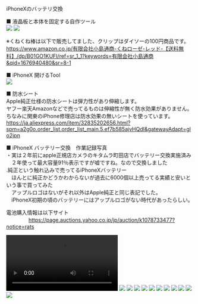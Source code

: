 iPhoneXのバッテリ交換<br>

■ 液晶板と本体を固定する自作ツール<br>
![](/IMG_5580.jpg)
![](/IMG_5583.jpg)

※くねくね棒は以下で販売してました、クリップはダイソーの100円商品です。<br>
https://www.amazon.co.jp/有限会社小島通商-くねローゼ-レッド-【送料無料】/dp/B01GO1KUFI/ref=sr_1_1?keywords=有限会社小島通商&qid=1676940480&sr=8-1<br>

■ iPhoneX 開けるTool<br>
![](/04.jpg)<br>

■ 防水シート<br>
Apple純正仕様の防水シートは弾力性があり伸縮します。<br>
ヤフー楽天Amazonなどで売ってるものは伸縮性が無く防水効果がありません。<br>
ちなみに関東のiPhone修理店は防水効果の無いシートを使っています。<br>
https://ja.aliexpress.com/item/32835202656.html?spm=a2g0o.order_list.order_list_main.5.ef7b585ajvHQdI&gatewayAdapt=glo2jpn<br>

■ iPhoneX バッテリー交換　作業記録写真<br>
・実は２年前にapple正規店カメラのキタムラ町田店でバッテリー交換実施済み<br>
　２年使って最大容量91％表示ですが嘘ですね。なので交換しました<br>
.純正という触れ込みで売ってるiPhoneXバッテリー<br>
　ほんとに純正かどうかわからないが過去に6000個以上売ってる実績と安いという事で買ってみた<br>
　アップルロゴはないがそれ以外はApple純正と同じ表記でした。<br>
　iPhoneX初期の頃のバッテリーにはアップルロゴがない時代があったらしい。<br>

電池購入情報は以下サイト　<br>　　　　
https://page.auctions.yahoo.co.jp/jp/auction/k1078733477?notice=rats<br>

![](/A4E79CF0-D82A-490B-A53C-EDD42D10CBDD.MOV)
![](/IMG_5579.jpg)
![](/IMG_5580.jpg)
![](/IMG_5581.jpg)
![](/IMG_5582.jpg)
![](/IMG_5583.jpg)
![](/IMG_5584.jpg)
![](/IMG_5585.jpg)
![](/IMG_5597.jpg)
![](/IMG_5598.jpg)
![](/IMG_5599.jpg)
![](/S__4079629.jpg)
